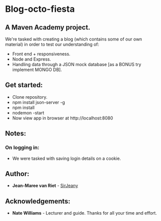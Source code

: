 # Blog-octo-fiesta
## A Maven Academy project.
We're tasked with creating a blog (which contains some of our own material) in order to test our understanding of:
  - Front end + responsiveness.
  - Node and Express.
  - Handling data through a JSON mock database [as a BONUS try implement MONGO DB].


## Get started:
  - Clone repository.
  - npm install json-server -g 
  - npm install
  - nodemon -start 
  - Now view app in browser at http://localhost:8080

## Notes:
### On logging in: 
  - We were tasked with saving login details on a cookie. 

## Author:
* **Jean-Maree van Riet** - [SirJeany](https://github.com/SirJeany)

## Acknowledgements:
* **Nate Williams** - Lecturer and guide. Thanks for all your time and effort.